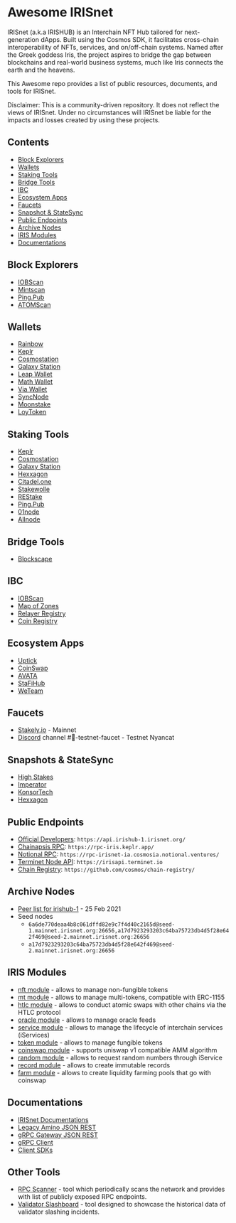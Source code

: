 # Awesome IRISnet

IRISnet (a.k.a IRISHUB) is an Interchain NFT Hub tailored for next-generation dApps. Built using the Cosmos SDK, it facilitates cross-chain interoperability of NFTs, services, and on/off-chain systems. Named after the Greek goddess Iris, the project aspires to bridge the gap between blockchains and real-world business systems, much like Iris connects the earth and the heavens.

This Awesome repo provides a list of public resources, documents, and tools for IRISnet.

Disclaimer: This is a community-driven repository. It does not reflect the views of IRISnet. Under no circumstances will IRISnet be liable for the impacts and losses created by using these projects.

## Contents
- [Block Explorers](#block-explorers)
- [Wallets](#wallets)
- [Staking Tools](#staking-tools)
- [Bridge Tools](#bridge-tools)
- [IBC](#ibc)
- [Ecosystem Apps](#ecosystem-apps)
- [Faucets](#faucets)
- [Snapshot \& StateSync](#snapshots--statesync)
- [Public Endpoints](#public-endpoints)
- [Archive Nodes](#archive-nodes)
- [IRIS Modules](#iris-modules)
- [Documentations](#documentations)

## Block Explorers
- [IOBScan](https://irishub.iobscan.io)
- [Mintscan](https://www.mintscan.io/iris)
- [Ping.Pub](https://ping.pub/iris)
- [ATOMScan](https://atomscan.com/iris-network)

## Wallets
- [Rainbow](https://www.rainbow.one/)
- [Keplr](https://www.keplr.app/)
- [Cosmostation](https://www.cosmostation.io/wallet)
- [Galaxy Station](https://station.hexxagon.io)
- [Leap Wallet](https://www.leapwallet.io/cosmos)
- [Math Wallet](https://mathwallet.org/en-us/)
- [Via Wallet](https://viawallet.com/)
- [SyncNode](https://wallet.syncnode.ro/)
- [Moonstake](https://moonstake.io/wallets/)
- [LoyToken](http://loytoken.com/web.html#product)

## Staking Tools
- [Keplr](https://www.keplr.app/)
- [Cosmostation](https://www.cosmostation.io/wallet)
- [Galaxy Station](http://station.hexxagon.io)
- [Hexxagon](https://www.hexxagon.io/blockchains/irisnet)
- [Citadel.one](https://app.citadel.one/login)
- [Stakewolle](https://stakewolle.com/)
- [REStake](https://restake.app/)
- [Ping.Pub](https://ping.pub/iris-network/staking)
- [01node](https://01node.com/iris-network/)
- [Allnode](https://www.allnodes.com/iris/stake)

## Bridge Tools
- [Blockscape](https://bridge.blockscape.network/)

## IBC
- [IOBScan](https://ibc.iobscan.io/home)
- [Map of Zones](https://mapofzones.com/home/irishub-1/overview?columnKey=ibcVolume&period=24h&searchZone=iris)
- [Relayer Registry](https://github.com/irisnet/iob-registry/tree/main/relayers)
- [Coin Registry](https://github.com/irisnet/iob-registry/tree/main/coins)

## Ecosystem Apps
- [Uptick](https://www.upticknft.com/)
- [CoinSwap](https://coinswap.market/)
- [AVATA](https://console.avata.bianjie.hk)
- [StaFiHub](https://app.stafihub.io/)
- [WeTeam](https://twitter.com/WeTeam_io)

## Faucets
- [Stakely.io](https://stakely.io/en/faucet/irisnet-iris) - Mainnet
- [Discord](https://discord.gg/bmhu9F9xbX) channel #🚰-testnet-faucet - Testnet Nyancat

## Snapshots & StateSync
- [High Stakes](https://tools.highstakes.ch/snapshots/iris)
- [Imperator](https://imperator.co/services/chain-services)
- [KonsorTech](https://docs.konsortech.xyz/node/Mainnet/Irisnet)
- [Hexxagon](https://snapshots.hexxagon.io/cosmos/irisnet/irishub-1/)

## Public Endpoints
- [Official Developers](https://api.irishub-1.irisnet.org/): `https://api.irishub-1.irisnet.org/`
- [Chainapsis RPC](https://rpc-iris.keplr.app/): `https://rpc-iris.keplr.app/`
- [Notional RPC](https://rpc-irisnet-ia.cosmosia.notional.ventures/): `https://rpc-irisnet-ia.cosmosia.notional.ventures/`
- [Terminet Node API](https://irisapi.terminet.io): `https://irisapi.terminet.io`
- [Chain Registry](https://github.com/cosmos/chain-registry/): `https://github.com/cosmos/chain-registry/`

## Archive Nodes
- [Peer list for irishub-1](https://github.com/irisnet/mainnet/blob/master/config/community-peers.md) -  25 Feb 2021
- Seed nodes
    - `6a6de770deaa4b8c061dffd82e9c7f4d40c2165d@seed-1.mainnet.irisnet.org:26656,a17d7923293203c64ba75723db4d5f28e642f469@seed-2.mainnet.irisnet.org:26656`
    - `a17d7923293203c64ba75723db4d5f28e642f469@seed-2.mainnet.irisnet.org:26656`

## IRIS Modules
- [nft module](https://github.com/irisnet/irismod/tree/main/modules/nft) - allows to manage non-fungible tokens
- [mt module](https://github.com/irisnet/irismod/tree/main/modules/mt) - allows to manage multi-tokens, compatible with ERC-1155
- [htlc module](https://github.com/irisnet/irismod/tree/main/modules/htlc) - allows to conduct atomic swaps with other chains via the HTLC protocol
- [oracle module](https://github.com/irisnet/irismod/tree/main/modules/oracle) - allows to manage oracle feeds
- [service module](https://github.com/irisnet/irismod/tree/main/modules/service) - allows to manage the lifecycle of interchain services (iServices)
- [token module](https://github.com/irisnet/irismod/tree/main/modules/token) - allows to manage fungible tokens
- [coinswap module](https://github.com/irisnet/irismod/tree/main/modules/coinswap) - supports uniswap v1 compatible AMM algorithm
- [random module](https://github.com/irisnet/irismod/tree/main/modules/random) - allows to request random numbers through iService
- [record module](https://github.com/irisnet/irismod/tree/main/modules/record) -  allows to create immutable records
- [farm module](https://github.com/irisnet/irismod/tree/main/modules/farm) - allows to create liquidity farming pools that go with coinswap

## Documentations
- [IRISnet Documentations](https://www.irisnet.org/docs/)
- [Legacy Amino JSON REST](https://www.irisnet.org/docs/endpoints/legacy-rest.html)
- [gRPC Gateway JSON REST](https://www.irisnet.org/docs/endpoints/grpc-rest.html)
- [gRPC Client](https://www.irisnet.org/docs/endpoints/grpc-client.html)
- [Client SDKs](https://www.irisnet.org/docs/endpoints/sdk.html)
  
## Other Tools
- [RPC Scanner](https://services.kjnodes.com/mainnet/irisnet/public-rpc/) - tool which periodically scans the network and provides with list of publicly exposed RPC endpoints.
- [Validator Slashboard](https://services.kjnodes.com/mainnet/irisnet/slashboard/) - tool designed to showcase the historical data of validator slashing incidents.
